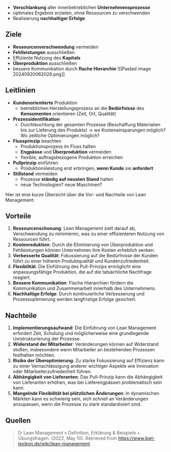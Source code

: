 - **Verschlankung** aller innerbetrieblichen **Unternehmensprozesse**
- optimales Ergebnis erzielen, ohne Ressourcen zu verschwenden
- Realisierung **nachhaltiger Erfolge**

## Ziele
- **Ressourcenverschwendung** vermeiden
- **Fehlleistungen** ausschließen
- Effiziente Nutzung des **Kapitals**
- **Überproduktion** ausschließen
- bessere Kommunikation durch **flache Hierarchie**
![[Pasted image 20240920062029.png]]

## Leitlinien
- **Kundenorientierte** Produktion
	- betrieblichen Herstellungsprozess an die **Bedürfnisse** des **Konsumenten** orientieren (Zeit, Ort, Qualität)
- **Prozessidentifikation**
	- Durchleuchtung der gesamten Prozesse (Beschaffung Materialien bis zur Lieferung des Produkts) -> wo Kosteneinsparungen möglich? Wo zeitliche Optimierungen möglich?
- **Flussprinzip** beachten
	- Produktionsprozess im Fluss halten
	- **Engpässe** und **Überproduktion** vermeiden
	- flexible, auftragsbezogene Produktion erreichen
- **Pullprinzip** einführen
	- Produktionsleistung erst erbringen, **wenn Kunde** sie **anfordert**
- **Stillstand** vermeiden
	- Prozesse **ständig auf neusten Stand** halten
	- neue Technologien? neue Maschinen?

Hier ist eine kurze Übersicht über die Vor- und Nachteile von Lean Management:

## Vorteile

1. **Ressourcenschonung**: Lean Management zielt darauf ab, Verschwendung zu minimieren, was zu einer effizienteren Nutzung von Ressourcen führt.
2. **Kostenreduktion**: Durch die Eliminierung von Überproduktion und Fehlleistungen können Unternehmen ihre Kosten erheblich senken.
3. **Verbesserte Qualität**: Fokussierung auf die Bedürfnisse der Kunden führt zu einer höheren Produktqualität und Kundenzufriedenheit.
4. **Flexibilität**: Die Einführung des Pull-Prinzips ermöglicht eine anpassungsfähige Produktion, die auf die tatsächliche Nachfrage reagiert.
5. **Bessere Kommunikation**: Flache Hierarchien fördern die Kommunikation und Zusammenarbeit innerhalb des Unternehmens.
6. **Nachhaltige Erfolge**: Durch kontinuierliche Verbesserung und Prozessoptimierung werden langfristige Erfolge gesichert.

## Nachteile

1. **Implementierungsaufwand**: Die Einführung von Lean Management erfordert Zeit, Schulung und möglicherweise eine grundlegende Umstrukturierung der Prozesse.
2. **Widerstand der Mitarbeiter**: Veränderungen können auf Widerstand stoßen, insbesondere wenn Mitarbeiter an bestehenden Prozessen festhalten möchten.
3. **Risiko der Überoptimierung**: Zu starke Fokussierung auf Effizienz kann zu einer Vernachlässigung anderer wichtiger Aspekte wie Innovation oder Mitarbeiterzufriedenheit führen.
4. **Abhängigkeit von Lieferanten**: Das Pull-Prinzip kann die Abhängigkeit von Lieferanten erhöhen, was bei Lieferengpässen problematisch sein kann.
5. **Mangelnde Flexibilität bei plötzlichen Änderungen**: In dynamischen Märkten kann es schwierig sein, sich schnell an Veränderungen anzupassen, wenn die Prozesse zu stark standardisiert sind.

## Quellen 

> ▷ Lean Management » Definition, Erklärung & Beispiele + Übungsfragen. (2022, May 10). Retrieved from https://www.bwl-lexikon.de/wiki/lean-management

